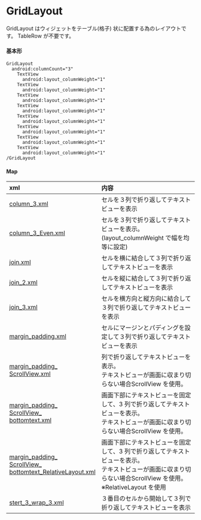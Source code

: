 # GridLayout

GridLayout はウィジェットをテーブル(格子) 状に配置する為のレイアウトです。
TableRow が不要です。


#### 基本形
	GridLayout
	  android:columnCount="3"
		TextView 
		  android:layout_columnWeight="1" 
		TextView 
		  android:layout_columnWeight="1" 
		TextView 
		  android:layout_columnWeight="1" 
		TextView 
		  android:layout_columnWeight="1"
		TextView 
		  android:layout_columnWeight="1" 
		TextView 
		  android:layout_columnWeight="1" 
		TextView 
		  android:layout_columnWeight="1" 
		TextView 
		  android:layout_columnWeight="1" 
	/GridLayout



#### Map
|xml|内容|
|:--|:--|
|[column_3.xml](https://github.com/mocimoci/AndridTmp/blob/master/Layout/Grid/column_3.xml)|セルを３列で折り返してテキストビューを表示|
|[column_3_Even.xml](https://github.com/mocimoci/AndridTmp/blob/master/Layout/Grid/column_3_Even.xml)|セルを３列で折り返してテキストビューを表示。<br>(layout_columnWeight で幅を均等に設定)|
|[join.xml](https://github.com/mocimoci/AndridTmp/blob/master/Layout/Grid/join.xml)|セルを横に結合して３列で折り返してテキストビューを表示|
|[join_2.xml](https://github.com/mocimoci/AndridTmp/blob/master/Layout/Grid/join_2.xml)|セルを縦に結合して３列で折り返してテキストビューを表示|
|[join_3.xml](https://github.com/mocimoci/AndridTmp/blob/master/Layout/Grid/join_3.xml)|セルを横方向と縦方向に結合して３列で折り返してテキストビューを表示|
|[margin_padding.xml](https://github.com/mocimoci/AndridTmp/blob/master/Layout/Grid/margin_padding.xml)|セルにマージンとパディングを設定して３列で折り返してテキストビューを表示|
|[margin_padding_<br>ScrollView.xml](https://github.com/mocimoci/AndridTmp/blob/master/Layout/Grid/margin_padding_ScrollView.xml)|列で折り返してテキストビューを表示。<br>テキストビューが画面に収まり切らない場合ScrollView を使用。|
|[margin_padding_<br>ScrollView_<br>bottomtext.xml](https://github.com/mocimoci/AndridTmp/blob/master/Layout/Grid/margin_padding_ScrollView_bottomtext.xml)|画面下部にテキストビューを固定して、3 列で折り返してテキストビューを表示。<br>テキストビューが画面に収まり切らない場合ScrollView を使用。|
|[margin_padding_<br>ScrollView_<br>bottomtext_RelativeLayout.xml](https://github.com/mocimoci/AndridTmp/blob/master/Layout/Grid/margin_padding_ScrollView_bottomtext_RelativeLayout.xml)|画面下部にテキストビューを固定して、3 列で折り返してテキストビューを表示。<br>テキストビューが画面に収まり切らない場合ScrollView を使用。<br>※RelativeLayout を使用|
|[stert_3_wrap_3.xml](https://github.com/mocimoci/AndridTmp/blob/master/Layout/Grid/stert_3_wrap_3.xml)|３番目のセルから開始して３列で折り返してテキストビューを表示|
